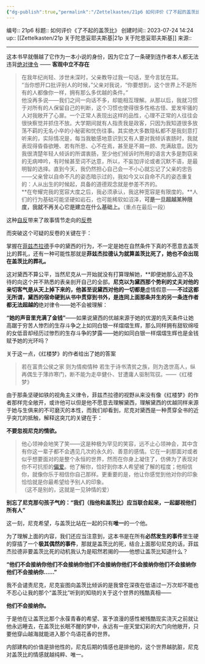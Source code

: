 ```yaml
---
{"dg-publish":true,"permalink":"/Zettelkasten/21p6 如何评价《了不起的盖茨比》/","dgPassFrontmatter":true}
---
```


编号:: 21p6
标题:: 如何评价《了不起的盖茨比》
创建时间:: 2023-07-24 14:24
up:: [[Zettelkasten/21p 关于陀思妥耶夫斯基\|21p 关于陀思妥耶夫斯基]]
来源:: 

---
这本书早就僭越了它作为一本小说的身份，因为它立了一条硬到连作者本人都无法违背[绝对律令](https://www.zhihu.com/search?q=%E7%BB%9D%E5%AF%B9%E5%BE%8B%E4%BB%A4&search_source=Entity&hybrid_search_source=Entity&hybrid_search_extra=%7B%22sourceType%22%3A%22answer%22%2C%22sourceId%22%3A1926802951%7D) —— **客观中立不存在**

> 在我年纪尚轻、涉世未深时，父亲教导过我一句话，至今言犹在耳。  
> “当你想开口批评别人的时候，”父亲对我说，“你要想到，这个世界上不是所有的人都像你一样，拥有那么多优越的条件。”  
> 他没再多说——我们之间一向话不多，却能相互理解。从那以后，我就习惯于对所有的人保留自己的判断，这个习惯也使得很多性格古怪、爱发牢骚的人对我敞开了心扉。一个正常人表现出这样的品性，心理不正常的人往往会很快察觉并抓住不放。大学期间就有人指责我是政客，只因为我知道很多放荡不羁的无名小卒的小秘密和忧伤往事。其实绝大多数隐私都不是我刻意打听来的，实际情况是，每当我敏感地意识到又有人要对我倾诉衷肠时，我就表现得昏昏欲睡、若有所思、心不在焉，甚至是不屑一顾、充满敌意。因为我很清楚年轻人倾诉的所谓衷肠，至少他们倾诉时所用的语言大多是剽窃来的无病呻吟，有时候甚至词不达意，所以，不妄加评论或者沉默不语，是最明智的选择。直到今天，我仍然担心自己会一不小心就忘记了父亲的忠告——父亲曾以自命不凡的姿态暗示过的，我如今又以自命不凡的姿态重复的：人从出生的时候起，具备的道德观念就是参差不齐的。  
> **在夸耀完我的宽容大度之后，我必须承认，我这种宽容是有限度的。**人们的行为基础可能坚硬如岩石，也可能稀软如沼泽，**可是一旦超越某种限度，我就不再关心它是建立在什么基础上。**（重点在最后一段）

这种[自反](https://www.zhihu.com/search?q=%E8%87%AA%E5%8F%8D&search_source=Entity&hybrid_search_source=Entity&hybrid_search_extra=%7B%22sourceType%22%3A%22answer%22%2C%22sourceId%22%3A1926802951%7D)带来了故事情节走向的[反卷](https://www.zhihu.com/search?q=%E5%8F%8D%E5%8D%B7&search_source=Entity&hybrid_search_source=Entity&hybrid_search_extra=%7B%22sourceType%22%3A%22answer%22%2C%22sourceId%22%3A1926802951%7D)

而突破这个可疑的反卷的关键在于：

掌握在[菲兹杰拉德](https://www.zhihu.com/search?q=%E8%8F%B2%E5%85%B9%E6%9D%B0%E6%8B%89%E5%BE%B7&search_source=Entity&hybrid_search_source=Entity&hybrid_search_extra=%7B%22sourceType%22%3A%22answer%22%2C%22sourceId%22%3A1926802951%7D)手中的黛西的行为，不一定是她在自然条件下真的不愿意去盖茨比的葬礼，还有一种可能性那就是**菲兹杰拉德认为就算盖茨比死了，她也不会出现在盖茨比的葬礼。**

这对黛西不算公平，当然尼克从一开始就没有打算理解她，**即便她那么迫不及待的向这个并不熟悉的表亲剖开自己的全部。**尼克以为黛西那个势利的丈夫对他的亲切客气是从天上掉下来的，他甚至说黛西对他的一切都是**虚情假意——**不过这都无所谓，黛西的宿命硬到从书中贯穿到书外，是连同上面那条并生的另一条连作者都无法超越的**绝对律令——她不会被理解：

**“她的声音里充满了金钱”**——如果说黛西的优越来源于她的优渥的先天条件让她高踞于穷苦人惨烈的生存斗争之上如同白银一样熠熠生辉，那么同样拥有甜软绵哑的女低音却经历过惨烈的生存斗争的梦露——她的如同白银一样熠熠生辉也是金钱赋予她的光环吗？

关于这一点，《红楼梦》的作者给出了她的答案

> 若在富贵公侯之家 则为情痴情种 若生于诗书清贫之族，则为逸世高人，纵再偶生于薄祚寒门，断不能为走卒健仆、甘遭庸人驱制驾驭。——《红楼梦》

由于那条坚硬如铁的视角主义律令，菲兹杰拉德的视野从来没有像《红楼梦》的作者那样完全敞开，或许他可以但是他不愿意去理解黛西，理解黛西的优越同样来源于她与生俱来的不可磨灭的本性，而我们却看到，尼克对黛西是一种贯穿全书的近乎突兀的抵触，解释这突兀的关键在于：

**不要忽视尼克的情欲。**

> 他心领神会地笑了笑——这是种极为罕见的笑容，远不止心领神会，其中含有你这一辈子都不会遇见几次的永久的、善意的感情。它在一刹那面对或者似乎想要面对的是整个永恒的世界，然而在你身上凝住了，仿佛为了表现对你不可抗拒的[偏爱](https://www.zhihu.com/search?q=%E5%81%8F%E7%88%B1&search_source=Entity&hybrid_search_source=Entity&hybrid_search_extra=%7B%22sourceType%22%3A%22answer%22%2C%22sourceId%22%3A1926802951%7D)。他了解你，恰好到你本人希望被了解的程度；他相信你，就像你乐于相信你自己那样。更重要的是，他让你感觉到他对你的印象恰恰就是你最希望给予别人的印象。  
> （这不是别的，这就是一见钟情的爱）

**别忘了尼克那句孩子气的：“我们（指他和盖茨比）应当联合起来，一起鄙视他们所有人”**

这一刻，尼克希望，与盖茨比站在一起的只有**唯一**的一个他。

为了理解上面的内容，我们还应当注意到，这本书是在所有**必然发生的事件**里生硬的穿插了一个**极其偶然的事件**，那就是盖茨比的死，结合上面那句尼克的话，菲兹杰拉德非要盖茨比死的动机我认为是昭然若揭的——他想让盖茨比知道什么？

**“他们不会接纳你他们不会接纳你他们不会接纳你他们不会接纳你他们不会接纳你他们不会接纳你……”**

我不会谴责尼克，尼克妄图向盖茨比倾诉的是我曾在深夜在低语过一万次却不能也不忍心让我的那个“盖茨比”听到的知晓的关于这个世界的残酷真相——

**他们不会接纳你。**

于是他在让盖茨比那个永葆青春的希望、富予浪漫的感性被残酷现实浇灭之前就让他永远睡去，在盖茨比长眠不醒的梦中，永远有一座天堂幻彩的大门向他敞开，只要他穿山越海就能进入那个鸟语花香的世界。

内部建构的价值是排他性的，尼克后期的情感也是排他的，这个世界越肮脏，尼克对盖茨比的情感就越纯粹、唯一。
